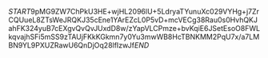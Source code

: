 $START$9pMG9ZW7ChPkU3HE+wjHL2096lU+5LdryaTYunuXc029VYHg+j7ZrCQUueL8ZTsWeJRQKJ35cEne1YArEZcL0P5vD+mcVECg38Rau0s0HvhQKJahFK324yuB7cEXgvQvQvJUxdD8w/zYapVLCPmze+bvKqiE6JSetEsoO8FWLkqvajhSFi5mSS9zTAUjFKkKGkmn7y0Yu3mwWB8HcTBNKMM2PqU7x/a7LMBN9YL9PXUZRawU6QnDjOq28lfIzwJf$END$